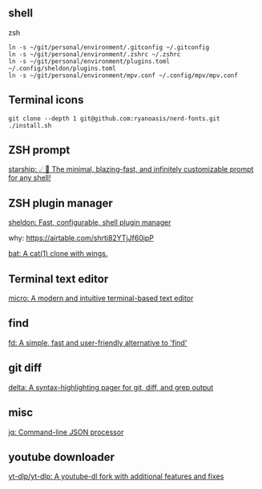 ## shell

zsh

```shell
ln -s ~/git/personal/environment/.gitconfig ~/.gitconfig 
ln -s ~/git/personal/environment/.zshrc ~/.zshrc 
ln -s ~/git/personal/environment/plugins.toml ~/.config/sheldon/plugins.toml
ln -s ~/git/personal/environment/mpv.conf ~/.config/mpv/mpv.conf
```

## Terminal icons

```shell
git clone --depth 1 git@github.com:ryanoasis/nerd-fonts.git
./install.sh
```

## ZSH prompt

[starship: ☄🌌️ The minimal, blazing-fast, and infinitely customizable prompt for any shell!](https://github.com/starship/starship)


## ZSH plugin manager

[sheldon: Fast, configurable, shell plugin manager](https://github.com/rossmacarthur/sheldon)

why: https://airtable.com/shrti82YTjJf60ipP

[bat: A cat(1) clone with wings.](https://github.com/sharkdp/bat)


## Terminal text editor

[micro: A modern and intuitive terminal-based text editor](https://github.com/zyedidia/micro)

## find

[fd: A simple, fast and user-friendly alternative to 'find'](https://github.com/sharkdp/fd)

## git diff

[delta: A syntax-highlighting pager for git, diff, and grep output](https://github.com/dandavison/delta)

## misc

[jq: Command-line JSON processor](https://github.com/stedolan/jq)


## youtube downloader

[yt-dlp/yt-dlp: A youtube-dl fork with additional features and fixes](https://github.com/yt-dlp/yt-dlp)
